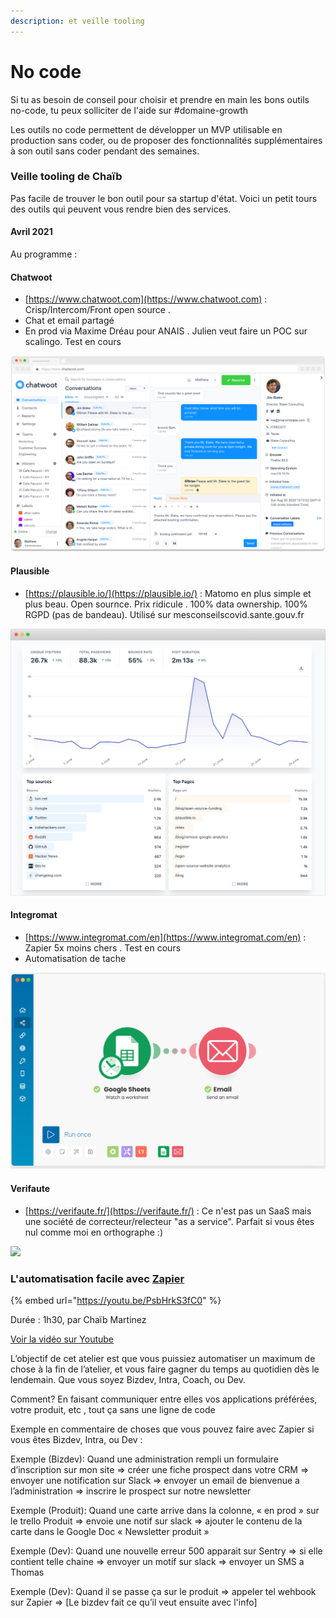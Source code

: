 ```yaml
---
description: et veille tooling
---
```


# No code

Si tu as besoin de conseil pour choisir et prendre en main les bons outils no-code, tu peux solliciter de l'aide sur \#domaine-growth

Les outils no code permettent de développer un MVP utilisable en production sans coder, ou de proposer des fonctionnalités supplémentaires à son outil sans coder pendant des semaines.



### Veille tooling de Chaïb

Pas facile de trouver le bon outil pour sa startup d'état. Voici un petit tours des outils qui peuvent vous rendre bien des services. 

#### Avril 2021

Au programme : 

#### Chatwoot

* [https://www.chatwoot.com](https://www.chatwoot.com) : Crisp/Intercom/Front open source .
* Chat et email partagé 
* En prod via Maxime Dréau pour ANAIS . Julien veut faire un POC sur scalingo.  Test en cours

![](../.gitbook/assets/dashboard-screen-b294bdd1d718312290ec49b6c2a13428.png)



#### Plausible

* [https://plausible.io/](https://plausible.io/) : Matomo en plus simple et plus beau. Open sournce. Prix ridicule . 100% data ownership. 100% RGPD \(pas de bandeau\). Utilisé sur mesconseilscovid.sante.gouv.fr

![](../.gitbook/assets/privacy-focused-web-analytics.png)



#### Integromat

* [https://www.integromat.com/en](https://www.integromat.com/en) : Zapier 5x moins chers . Test en cours
* Automatisation de tache

![](../.gitbook/assets/capture-de-cran-2021-03-25-a-15.11.03.png)

#### Verifaute

* [https://verifaute.fr/](https://verifaute.fr/) : Ce n'est pas un SaaS mais une société de correcteur/relecteur "as a service". Parfait si vous êtes nul comme moi en orthographe :\) 

![](en-cache://tokenKey%3D%22AuthToken%3AUser%3A171544590%22+1ad938cd-2bfb-c31f-6811-d5e1bf562183+f07b1a534f619c918749a12026aa0513+https://www.evernote.com/shard/s713/res/aceeaaa4-26bd-29f9-a7b0-305a90d70991)



### L'automatisation facile avec [Zapier](https://zapier.com)

{% embed url="https://youtu.be/PsbHrkS3fC0" %}

Durée : 1h30, par Chaïb Martinez

[Voir la vidéo sur Youtube](https://youtu.be/PsbHrkS3fC0)

L’objectif de cet atelier est que vous puissiez automatiser un maximum de chose à la fin de l’atelier, et vous faire gagner du temps au quotidien dès le lendemain. Que vous soyez Bizdev, Intra, Coach, ou Dev.

Comment? En faisant communiquer entre elles vos applications préférées, votre produit, etc , tout ça sans une ligne de code

Exemple en commentaire de choses que vous pouvez faire avec Zapier si vous êtes Bizdev, Intra, ou Dev :

Exemple \(Bizdev\): Quand une administration rempli un formulaire d’inscription sur mon site =&gt; créer une fiche prospect dans votre CRM =&gt; envoyer une notification sur Slack =&gt; envoyer un email de bienvenue a l’administration =&gt; inscrire le prospect sur notre newsletter

Exemple \(Produit\): Quand une carte arrive dans la colonne, « en prod » sur le trello Produit =&gt; envoie une notif sur slack =&gt; ajouter le contenu de la carte dans le Google Doc « Newsletter produit »

Exemple \(Dev\): Quand une nouvelle erreur 500 apparait sur Sentry =&gt; si elle contient telle chaine =&gt; envoyer un motif sur slack =&gt; envoyer un SMS a Thomas

Exemple \(Dev\): Quand il se passe ça sur le produit =&gt; appeler tel wehbook sur Zapier =&gt; \[Le bizdev fait ce qu’il veut ensuite avec l'info\]









